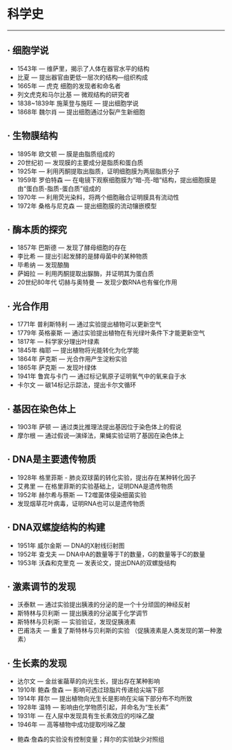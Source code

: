 ﻿# 科学史

---

## · 细胞学说

- 1543年 — 维萨里，揭示了人体在器官水平的结构
- 比夏 — 提出器官由更低一层次的结构—组织构成
- 1665年 — 虎克 细胞的发现者和命名者
- 列文虎克和马尔比基 — 微观结构的研究者
- 1838~1839年 施莱登与施旺 — 提出细胞学说
- 1868年 魏尔肖 — 提出细胞通过分裂产生新细胞
 

## · 生物膜结构

- 1895年 欧文顿 — 膜是由脂质组成的
- 20世纪初 — 发现膜的主要成分是脂质和蛋白质
- 1925年 — 利用丙酮提取出脂质，证明细胞膜为两层脂质分子
- 1959年 罗伯特森 — 在电镜下观察细胞膜为“暗-亮-暗”结构，提出细胞膜是由“蛋白质-脂质-蛋白质”组成的
- 1970年 — 利用荧光染料，将两个细胞融合证明膜具有流动性
- 1972年 桑格与尼克森 — 提出细胞膜的流动镶嵌模型


## · 酶本质的探究

- 1857年 巴斯德 — 发现了酵母细胞的存在
- 李比希 — 提出引起发酵的是酵母菌中的某种物质
- 毕希纳 — 发现酿酶
- 萨姆拉 — 利用丙酮提取出脲酶，并证明其为蛋白质
- 20世纪80年代 切赫与奥特曼 — 发现少数RNA也有催化作用

## · 光合作用

- 1771年 普利斯特利 — 通过实验提出植物可以更新空气
- 1779年 英格豪斯 — 通过实验提出植物在有光绿叶条件下才能更新空气
- 1817年 — 科学家分理出叶绿素
- 1845年 梅耶 — 提出植物将光能转化为化学能
- 1864年 萨克斯 — 光合作用产生淀粉实验
- 1865年 萨克斯 — 发现叶绿体
- 1941年 鲁宾与卡门 — 通过标记氧原子证明氧气中的氧来自于水
- 卡尔文 — 碳14标记示踪法，提出卡尔文循环

## · 基因在染色体上
- 1903年 萨顿 — 通过类比推理法提出基因位于染色体上的假说
- 摩尔根 — 通过假说—演绎法，果蝇实验证明了基因在染色体上

## · DNA是主要遗传物质
- 1928年 格里菲斯 - 肺炎双球菌的转化实验，提出存在某种转化因子
- 艾弗里 — 在格里菲斯的实验基础上，证明DNA是遗传物质
- 1952年 赫尔希与蔡斯 — T2噬菌体侵染细菌实验
- 发现烟草花叶病毒，证明RNA也可以是遗传物质

## · DNA双螺旋结构的构建
- 1951年 威尔金斯 — DNA的X射线衍射图
- 1952年 查戈夫 — DNA中A的数量等于T的数量，G的数量等于C的数量
- 1953年 沃森和克里克 — 发表论文，提出DNA的双螺旋结构

## · 激素调节的发现
- 沃泰默 — 通过实验提出胰液的分泌的是一个十分顽固的神经反射
- 斯特林与贝利斯 — 提出胰液的分泌属于化学调节
- 斯特林与贝利斯 — 实验验证，发现促胰液素
- 巴甫洛夫 — 重复了斯特林与贝利斯的实验
（促胰液素是人类发现的第一种激素）

## · 生长素的发现
- 达尔文 — 金丝雀虉草的向光生长，提出存在某种影响
- 1910年 鲍森·詹森 — 影响可透过琼脂片传递给尖端下部
- 1914年 拜尔 — 提出植物向光生长是影响在尖端下部分布不均所致
- 1928年 温特 — 影响由化学物质引起，并命名为“生长素”
- 1931年 — 在人尿中发现具有生长素效应的吲哚乙酸
- 1946年 — 高等植物中成功提取吲哚乙酸
* 鲍森·詹森的实验没有控制变量；拜尔的实验缺少对照组
